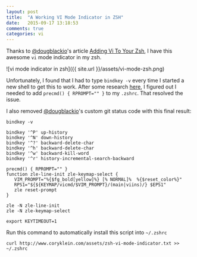 ```yaml
---
layout: post
title:  "A Working VI Mode Indicator in ZSH"
date:   2015-09-17 13:18:53
comments: true
categories: vi
---
```

Thanks to [@dougblackio][1]'s article [Adding Vi To Your Zsh][2], I have this awesome `vi` mode indicator in my zsh.

![vi mode indicator in zsh]({{ site.url }}/assets/vi-mode-zsh.png)

Unfortunately, I found that I had to type `bindkey -v` every time I started a new shell to get this to work. After some research [here][4], I figured out I needed to add `precmd() { RPROMPT="" }` to my `.zshrc`. That resolved the issue.

I also removed [@dougblackio][1]'s custom git status code with this final result:

    bindkey -v
    
    bindkey '^P' up-history
    bindkey '^N' down-history
    bindkey '^?' backward-delete-char
    bindkey '^h' backward-delete-char
    bindkey '^w' backward-kill-word
    bindkey '^r' history-incremental-search-backward
    
    precmd() { RPROMPT="" }
    function zle-line-init zle-keymap-select {
       VIM_PROMPT="%{$fg_bold[yellow]%} [% NORMAL]%  %{$reset_color%}"
       RPS1="${${KEYMAP/vicmd/$VIM_PROMPT}/(main|viins)/} $EPS1"
       zle reset-prompt
    }
    
    zle -N zle-line-init
    zle -N zle-keymap-select
    
    export KEYTIMEOUT=1

Run this command to automatically install this script into `~/.zshrc`

    curl http://www.coryklein.com/assets/zsh-vi-mode-indicator.txt >> ~/.zshrc

 [1]: https://twitter.com/dougblackio
 [2]: http://dougblack.io/words/zsh-vi-mode.html
 [4]: http://zshwiki.org/home/zle/vi-mode
